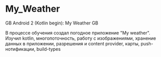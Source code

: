 # My_Weather
GB Android 2 (Kotlin begin): My Weather GB

В процессе обучения создал погодное приложение "My weather". Изучил kotlin, многопоточность, работу с изображениями, хранение данных в приложении, 
разрешения и content provider, карты, push-нотификации, build-types
